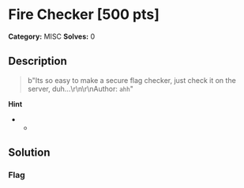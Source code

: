 # Fire Checker [500 pts]

**Category:** MISC
**Solves:** 0

## Description
>b"Its so easy to make a secure flag checker, just check it on the server, duh...\r\n\r\nAuthor: `ahh`"

**Hint**
* -

## Solution

### Flag

